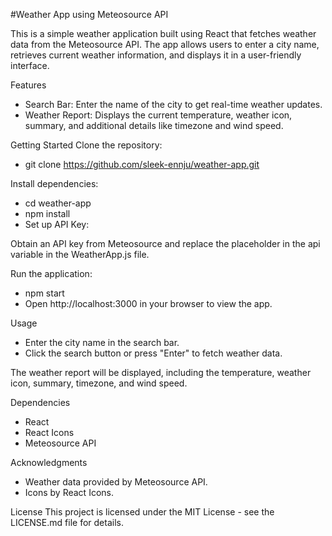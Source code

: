 #Weather App using Meteosource API

This is a simple weather application built using React that fetches weather data from the Meteosource API. The app allows users to enter a city name, retrieves current weather information, and displays it in a user-friendly interface.

Features
- Search Bar: Enter the name of the city to get real-time weather updates.
- Weather Report: Displays the current temperature, weather icon, summary, and additional details like timezone and wind speed.

Getting Started
Clone the repository:
- git clone https://github.com/sleek-ennju/weather-app.git

Install dependencies:
- cd weather-app
- npm install
- Set up API Key:

Obtain an API key from Meteosource and replace the placeholder in the api variable in the WeatherApp.js file.

Run the application:
- npm start
- Open http://localhost:3000 in your browser to view the app.

Usage
- Enter the city name in the search bar.
- Click the search button or press "Enter" to fetch weather data.

The weather report will be displayed, including the temperature, weather icon, summary, timezone, and wind speed.

Dependencies
- React
- React Icons
- Meteosource API

Acknowledgments
- Weather data provided by Meteosource API.
- Icons by React Icons.

License
This project is licensed under the MIT License - see the LICENSE.md file for details.